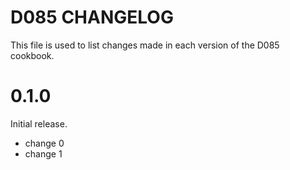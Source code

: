 # D085 CHANGELOG

This file is used to list changes made in each version of the D085 cookbook.

# 0.1.0

Initial release.

- change 0
- change 1

